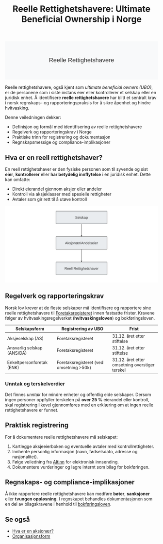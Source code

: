 ﻿---
title: "Reelle Rettighetshavere: Ultimate Beneficial Ownership i Norge"
seoTitle: "Reelle Rettighetshavere: Ultimate Beneficial Ownership i Norge"
description: '![Reelle Rettighetshavere](reelle-rettighetshavere-image.svg)'
---

![Reelle Rettighetshavere](reelle-rettighetshavere-image.svg)

Reelle rettighetshavere, også kjent som *ultimate beneficial owners (UBO)*, er de personene som i siste instans eier eller kontrollerer et selskap eller en juridisk enhet. Å identifisere **reelle rettighetshavere** har blitt et sentralt krav i norsk regnskaps- og rapporteringspraksis for å sikre åpenhet og hindre hvitvasking.

Denne veiledningen dekker:

* Definisjon og formål med identifisering av reelle rettighetshavere
* Regelverk og rapporteringskrav i Norge
* Praktiske trinn for registrering og dokumentasjon
* Regnskapsmessige og compliance-implikasjoner

## Hva er en reell rettighetshaver?

En reell rettighetshaver er den fysiske personen som til syvende og sist **eier**, **kontrollerer** eller **har betydelig innflytelse** i en juridisk enhet. Dette kan omfatte:

* Direkt eierandel gjennom aksjer eller andeler
* Kontroll via aksjeklasser med spesielle rettigheter
* Avtaler som gir rett til å utøve kontroll

![Struktur over reelle rettighetshavere](reelle-rettighetshavere-struktur.svg)

## Regelverk og rapporteringskrav

Norsk lov krever at de fleste selskaper må identifisere og rapportere sine reelle rettighetshavere til [Foretaksregisteret](/blogs/regnskap/hva-er-foretaksregisteret "Hva er Foretaksregisteret?") innen fastsatte frister. Kravene følger av hvitvaskingsregelverket (**hvitvaskingsloven**) og bokføringsloven.

| Selskapsform               | Registrering av UBO                 | Frist        |
|-----------------------------|-------------------------------------|--------------|
| Aksjeselskap (AS)          | Foretaksregisteret                  | 31.12. året etter stiftelse |
| Ansvarlig selskap (ANS/DA)  | Foretaksregisteret                  | 31.12. året etter stiftelse |
| Enkeltpersonforetak (ENK)   | Foretaksregisteret (ved omsetning >50k)| 31.12. året etter omsetning overstiger terskel |

### Unntak og terskelverdier

Det finnes *unntak* for mindre enheter og offentlig eide selskaper. Dersom ingen personer oppfyller terskelen på **over 25 %** eierandel eller kontroll, skal registrering likevel gjennomføres med en erklæring om at ingen reelle rettighetshavere er funnet.

## Praktisk registrering

For å dokumentere reelle rettighetshavere må selskapet:

1. Kartlegge aksjeeierboken og eventuelle avtaler med kontrollrettigheter.
2. Innhente personlig informasjon (navn, fødselsdato, adresse og nasjonalitet).
3. Følge veiledning fra [Altinn](/blogs/regnskap/hva-er-altinn "Hva er Altinn? Komplett Guide til Digitalt Samfunn") for elektronisk innsending.
4. Dokumentere vurderinger og lagre internt som bilag for bokføringen.

## Regnskaps- og compliance-implikasjoner

Å ikke rapportere reelle rettighetshavere kan medføre **bøter**, **sanksjoner** eller **tvungen oppløsning**. I regnskapet behandles dokumentasjonen som en del av bilagskravene i henhold til [bokføringsloven](/blogs/regnskap/hva-er-bokforingsloven "Hva er Bokføringsloven?").

## Se også

* [Hva er en aksjonær?](/blogs/regnskap/hva-er-en-aksjonaer "Hva er en Aksjonær? En Komplett Guide")
* [Organisasjonsform](/blogs/regnskap/organisasjonsform "Organisasjonsform: Komplett Guide til Selskapsformer i Norge")










